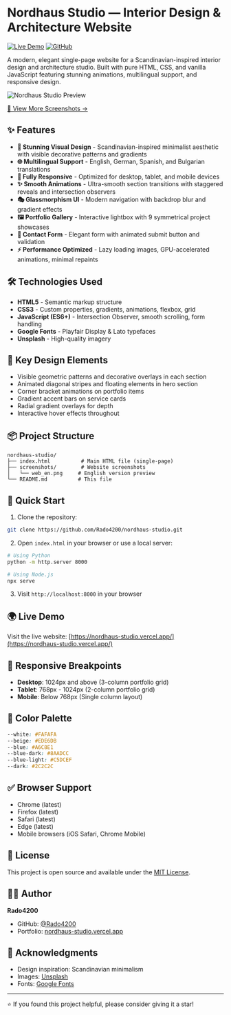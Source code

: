 # Nordhaus Studio — Interior Design & Architecture Website

[![Live Demo](https://img.shields.io/badge/Live-Demo-blue?style=for-the-badge)](https://nordhaus-studio.vercel.app/)
[![GitHub](https://img.shields.io/badge/GitHub-Repository-181717?style=for-the-badge&logo=github)](https://github.com/Rado4200/nordhaus-studio)

A modern, elegant single-page website for a Scandinavian-inspired interior design and architecture studio. Built with pure HTML, CSS, and vanilla JavaScript featuring stunning animations, multilingual support, and responsive design.

![Nordhaus Studio Preview](/screenshots/web_en.png)

[🎨 View More Screenshots →](/screenshots)

## ✨ Features

- **🎨 Stunning Visual Design** - Scandinavian-inspired minimalist aesthetic with visible decorative patterns and gradients
- **🌐 Multilingual Support** - English, German, Spanish, and Bulgarian translations
- **📱 Fully Responsive** - Optimized for desktop, tablet, and mobile devices
- **✨ Smooth Animations** - Ultra-smooth section transitions with staggered reveals and intersection observers
- **🎭 Glassmorphism UI** - Modern navigation with backdrop blur and gradient effects
- **🖼️ Portfolio Gallery** - Interactive lightbox with 9 symmetrical project showcases
- **📝 Contact Form** - Elegant form with animated submit button and validation
- **⚡ Performance Optimized** - Lazy loading images, GPU-accelerated animations, minimal repaints

## 🛠️ Technologies Used

- **HTML5** - Semantic markup structure
- **CSS3** - Custom properties, gradients, animations, flexbox, grid
- **JavaScript (ES6+)** - Intersection Observer, smooth scrolling, form handling
- **Google Fonts** - Playfair Display & Lato typefaces
- **Unsplash** - High-quality imagery

## 🎯 Key Design Elements

- Visible geometric patterns and decorative overlays in each section
- Animated diagonal stripes and floating elements in hero section
- Corner bracket animations on portfolio items
- Gradient accent bars on service cards
- Radial gradient overlays for depth
- Interactive hover effects throughout

## 📦 Project Structure
```
nordhaus-studio/
├── index.html          # Main HTML file (single-page)
├── screenshots/        # Website screenshots
│   └── web_en.png     # English version preview
└── README.md          # This file
```

## 🚀 Quick Start

1. Clone the repository:
```bash
git clone https://github.com/Rado4200/nordhaus-studio.git
```

2. Open `index.html` in your browser or use a local server:
```bash
# Using Python
python -m http.server 8000

# Using Node.js
npx serve
```

3. Visit `http://localhost:8000` in your browser

## 🌍 Live Demo

Visit the live website: [https://nordhaus-studio.vercel.app/](https://nordhaus-studio.vercel.app/)

## 📱 Responsive Breakpoints

- **Desktop**: 1024px and above (3-column portfolio grid)
- **Tablet**: 768px - 1024px (2-column portfolio grid)
- **Mobile**: Below 768px (Single column layout)

## 🎨 Color Palette
```css
--white: #FAFAFA
--beige: #EDE6DB
--blue: #A6C8E1
--blue-dark: #8AADCC
--blue-light: #C5DCEF
--dark: #2C2C2C
```

## ✅ Browser Support

- Chrome (latest)
- Firefox (latest)
- Safari (latest)
- Edge (latest)
- Mobile browsers (iOS Safari, Chrome Mobile)

## 📄 License

This project is open source and available under the [MIT License](LICENSE).

## 👨‍💻 Author

**Rado4200**
- GitHub: [@Rado4200](https://github.com/Rado4200)
- Portfolio: [nordhaus-studio.vercel.app](https://nordhaus-studio.vercel.app/)

## 🙏 Acknowledgments

- Design inspiration: Scandinavian minimalism
- Images: [Unsplash](https://unsplash.com/)
- Fonts: [Google Fonts](https://fonts.google.com/)

---

⭐ If you found this project helpful, please consider giving it a star!
